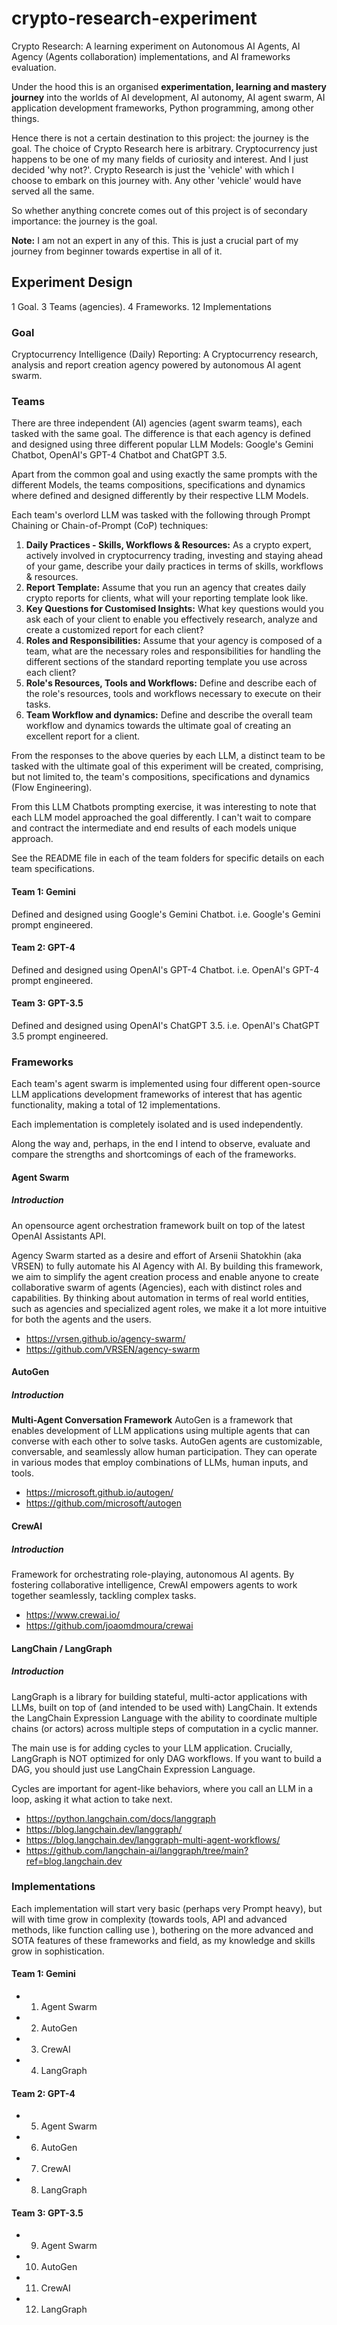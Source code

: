 # crypto-research-experiment
Crypto Research: A learning experiment on Autonomous AI Agents, AI Agency (Agents collaboration) implementations, and AI frameworks evaluation.

Under the hood this is an organised **experimentation, learning and mastery journey** into the worlds of AI development, AI autonomy, AI agent swarm, AI application development frameworks, Python programming, among other things.

Hence there is not a certain destination to this project: the journey is the goal. The choice of Crypto Research here is arbitrary. Cryptocurrency just happens to be one of my many fields of curiosity and interest. And I just decided 'why not?'. Crypto Research is just the 'vehicle' with which I choose to embark on this journey with. Any other 'vehicle' would have served all the same.

So whether anything concrete comes out of this project is of secondary importance: the journey is the goal.

**Note:** I am not an expert in any of this. This is just a crucial part of my journey from beginner towards expertise in all of it.
## Experiment Design
1 Goal. 3 Teams (agencies). 4 Frameworks. 12 Implementations
### Goal
Cryptocurrency Intelligence (Daily) Reporting: A Cryptocurrency research, analysis and report creation agency powered by autonomous AI agent swarm.
### Teams
There are three independent (AI) agencies (agent swarm teams), each tasked with the same goal. The difference is that each agency is defined and designed using three different popular LLM Models: Google's Gemini Chatbot, OpenAI's GPT-4 Chatbot and ChatGPT 3.5.

Apart from the common goal and using exactly the same prompts with the different Models, the teams compositions, specifications and dynamics where defined and designed differently by their respective LLM Models.

Each team's overlord LLM was tasked with the following through Prompt Chaining or Chain-of-Prompt (CoP) techniques:
1. **Daily Practices - Skills, Workflows & Resources:** As a crypto expert, actively involved in cryptocurrency trading, investing and staying ahead of your game, describe your daily practices in terms of skills, workflows & resources.
2. **Report Template:** Assume that you run an agency that creates daily crypto reports for clients, what will your reporting template look like.
3. **Key Questions for Customised Insights:** What key questions would you ask each of your client to enable you effectively research, analyze and create a customized report for each client?
4. **Roles and Responsibilities:** Assume that your agency is composed of a team, what are the necessary roles and responsibilities for handling the different sections of the standard reporting template you use across each client?
5. **Role's Resources, Tools and Workflows:** Define and describe each of the role's resources, tools and workflows necessary to execute on their tasks.
6. **Team Workflow and dynamics:** Define and describe the overall team workflow and dynamics towards the ultimate goal of creating an excellent report for a client.

From the responses to the above queries by each LLM, a distinct team to be tasked with the ultimate goal of this experiment will be created, comprising, but not limited to, the team's compositions, specifications and dynamics (Flow Engineering).

From this LLM Chatbots prompting exercise, it was interesting to note that each LLM model approached the goal differently. I can't wait to compare and contract the intermediate and end results of each models unique approach.

See the README file in each of the team folders for specific details on each team specifications.
#### Team 1: Gemini
Defined and designed using Google's Gemini Chatbot. i.e. Google's Gemini prompt engineered.
#### Team 2: GPT-4
Defined and designed using OpenAI's GPT-4 Chatbot. i.e. OpenAI's GPT-4 prompt engineered.
#### Team 3: GPT-3.5
Defined and designed using OpenAI's ChatGPT 3.5. i.e. OpenAI's ChatGPT 3.5 prompt engineered.
### Frameworks
Each team's agent swarm is implemented using four different open-source LLM applications development frameworks of interest that has agentic functionality, making a total of 12 implementations.

Each implementation is completely isolated and is used independently. 

Along the way and, perhaps, in the end I intend to observe, evaluate and compare the strengths and shortcomings of each of the frameworks.
#### Agent Swarm
##### Introduction
An opensource agent orchestration framework built on top of the latest OpenAI Assistants API.

Agency Swarm started as a desire and effort of Arsenii Shatokhin (aka VRSEN) to fully automate his AI Agency with AI. By building this framework, we aim to simplify the agent creation process and enable anyone to create collaborative swarm of agents (Agencies), each with distinct roles and capabilities. By thinking about automation in terms of real world entities, such as agencies and specialized agent roles, we make it a lot more intuitive for both the agents and the users.
- https://vrsen.github.io/agency-swarm/
- https://github.com/VRSEN/agency-swarm
#### AutoGen
##### Introduction
**Multi-Agent Conversation Framework**
AutoGen is a framework that enables development of LLM applications using multiple agents that can converse with each other to solve tasks. AutoGen agents are customizable, conversable, and seamlessly allow human participation. They can operate in various modes that employ combinations of LLMs, human inputs, and tools.
- https://microsoft.github.io/autogen/
- https://github.com/microsoft/autogen
#### CrewAI
##### Introduction
 Framework for orchestrating role-playing, autonomous AI agents. By fostering collaborative intelligence, CrewAI empowers agents to work together seamlessly, tackling complex tasks.
- https://www.crewai.io/
- https://github.com/joaomdmoura/crewai
#### LangChain / LangGraph
##### Introduction
LangGraph is a library for building stateful, multi-actor applications with LLMs, built on top of (and intended to be used with) LangChain. It extends the LangChain Expression Language with the ability to coordinate multiple chains (or actors) across multiple steps of computation in a cyclic manner.

The main use is for adding cycles to your LLM application. Crucially, LangGraph is NOT optimized for only DAG workflows. If you want to build a DAG, you should just use LangChain Expression Language.

Cycles are important for agent-like behaviors, where you call an LLM in a loop, asking it what action to take next.
- https://python.langchain.com/docs/langgraph
- https://blog.langchain.dev/langgraph/
- https://blog.langchain.dev/langgraph-multi-agent-workflows/
- https://github.com/langchain-ai/langgraph/tree/main?ref=blog.langchain.dev
### Implementations
Each implementation will start very basic (perhaps very Prompt heavy), but will with time grow in complexity (towards tools, API and advanced methods, like function calling use ), bothering on the more advanced and SOTA features of these frameworks and field, as my knowledge and skills grow in sophistication.
#### Team 1: Gemini
- 1. Agent Swarm
- 2. AutoGen
- 3. CrewAI
- 4. LangGraph
#### Team 2: GPT-4
- 5. Agent Swarm
- 6. AutoGen
- 7. CrewAI
- 8. LangGraph
#### Team 3: GPT-3.5
- 9. Agent Swarm
- 10. AutoGen
- 11. CrewAI
- 12. LangGraph
